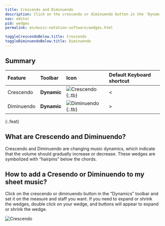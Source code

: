 ```yaml
---
title: Crescendo and Diminuendo
description: Click on the crescendo or diminuendo button in the 'Dynamics' tab and set it on the measure and staff you want.
nav: editor
pid: wedges
permalink: en/music-notation-software/wedges.html

toggleCrescendoBelow.title: Crescendo
toggleDiminuendoBelow.title: Diminuendo
---
```


## Summary

| Feature | Toolbar | Icon | Default Keyboard shortcut |
|:--------|:--------|:-----|:------------------|
| Crescendo | **Dynamic** | ![Crescendo](https://prod.flat-cdn.com/img/icons/editorActions/crescendo.svg){:.tb} | <span class="kb-container"><span class="kb">&lt;</span></span> |
| Diminuendo | **Dynamic** | ![Diminuendo](https://prod.flat-cdn.com/img/icons/editorActions/diminuendo.svg){:.tb} | <span class="kb-container"><span class="kb">&gt;</span></span> |
{:.feat}

## What are Crescendo and Diminuendo?

Crescendo and Diminuendo are changing music dynamics, which indicate that the volume should gradually increase or decrease. These wedges are symbolized with “hairpins” below the chords. 

## How to add a Cresendo or Diminuendo to my sheet music?

Click on the crescendo or diminuendo button in the “Dynamics” toolbar and set it on the measure and staff you want. If you need to expand or shrink the wedges, double click on your wedge, and buttons will appear to expand or shrink the wedge. 

![Crescendo](/help/assets/img/editor/crescendo.gif)